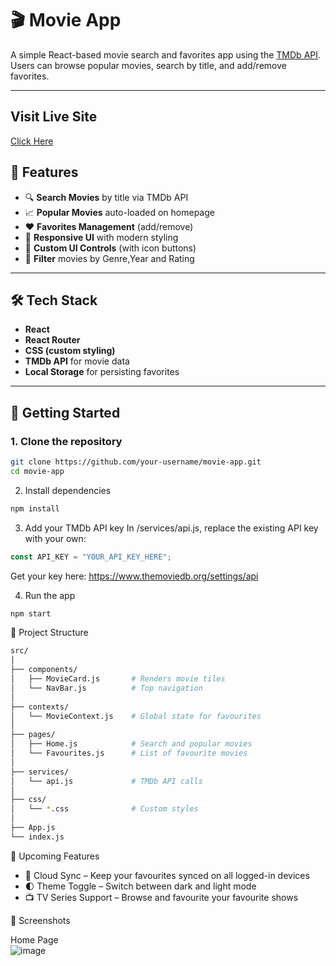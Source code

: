 # 🎬 Movie App

A simple React-based movie search and favorites app using the [TMDb API](https://www.themoviedb.org/documentation/api). Users can browse popular movies, search by title, and add/remove favorites.

---

## Visit Live Site
[Click Here](https://movies.omeshapasan.site)

## 🚀 Features

- 🔍 **Search Movies** by title via TMDb API
- 📈 **Popular Movies** auto-loaded on homepage
- ❤️ **Favorites Management** (add/remove)
- 🤖 **Responsive UI** with modern styling
- 🎨 **Custom UI Controls** (with icon buttons)
- 🎯 **Filter** movies by Genre,Year and Rating

---

## 🛠️ Tech Stack

- **React**
- **React Router**
- **CSS (custom styling)**
- **TMDb API** for movie data
- **Local Storage** for persisting favorites

---

## 🧪 Getting Started

### 1. Clone the repository

```bash
git clone https://github.com/your-username/movie-app.git
cd movie-app
```

2. Install dependencies
```bash
npm install
```

3. Add your TMDb API key
In /services/api.js, replace the existing API key with your own:

```js
const API_KEY = "YOUR_API_KEY_HERE";
```

Get your key here: https://www.themoviedb.org/settings/api

4. Run the app
```bash
npm start
```

📁 Project Structure
```bash
src/
│
├── components/
│   ├── MovieCard.js       # Renders movie tiles
│   └── NavBar.js          # Top navigation
│
├── contexts/
│   └── MovieContext.js    # Global state for favourites
│
├── pages/
│   ├── Home.js            # Search and popular movies
│   └── Favourites.js      # List of favourite movies
│
├── services/
│   └── api.js             # TMDb API calls
│
├── css/
│   └── *.css              # Custom styles
│
├── App.js
└── index.js
```

🚀 Upcoming Features
- 🔄 Cloud Sync – Keep your favourites synced on all logged-in devices
- 🌓 Theme Toggle – Switch between dark and light mode
- 📺 TV Series Support – Browse and favourite your favourite shows

📸 Screenshots

Home Page	
![image](https://github.com/user-attachments/assets/b1e07752-a467-49f6-8d10-8810cc827d5c)
